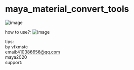 # maya_material_convert_tools

![image](https://github.com/qqqq88902494/maya_material_convert_tools/blob/master/weixin%E5%85%AC%E4%BC%97%E5%8F%B7.jpg )

how to use?:
![image](https://github.com/qqqq88902494/maya_material_convert_tools/blob/master/GIF.gif )  

tips:<br>
by vfxmstc<br> 
email:410386656@qq.com<br>
maya2020<br>
support:<br>



